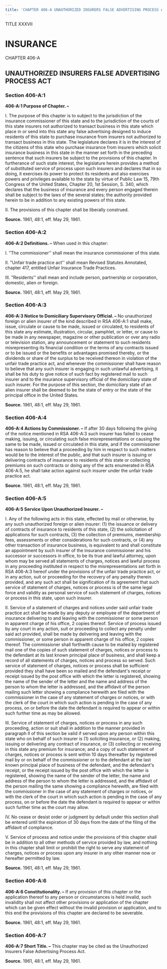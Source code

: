 ```yaml
---
title: 'CHAPTER 406-A UNAUTHORIZED INSURERS FALSE ADVERTISING PROCESS ACT'
---
```


TITLE XXXVII
                                             
INSURANCE
=============

CHAPTER 406-A
                                             
UNAUTHORIZED INSURERS FALSE ADVERTISING PROCESS ACT
---------------------------------------------------

### Section 406-A:1

 **406-A:1 Purpose of Chapter. –**
                                             
 I. The purpose of this chapter is to subject to the jurisdiction of
the insurance commissioner of this state and to the jurisdiction of the
courts of this state insurers not authorized to transact business in
this state which place in or send into this state any false advertising
designed to induce residents of this state to purchase insurance from
insurers not authorized to transact business in this state. The
legislature declares it is in the interest of the citizens of this state
who purchase insurance from insurers which solicit insurance business in
this state in the manner set forth in the preceding sentence that such
insurers be subject to the provisions of this chapter. In furtherance of
such state interest, the legislature herein provides a method of
substituted service of process upon such insurers and declares that in
so doing, it exercises its power to protect its residents and also
exercises powers and privileges available to the state by virtue of
Public Law 15, 79th Congress of the United States, Chapter 20, 1st
Session, S. 340, which declares that the business of insurance and every
person engaged therein shall be subject to the laws of the several
states; the authority provided herein to be in addition to any existing
powers of this state.
                                             
 II. The provisions of this chapter shall be liberally construed.

**Source.** 1961, 48:1, eff. May 29, 1961.

### Section 406-A:2

 **406-A:2 Definitions. –** When used in this chapter:
                                             
 I. "The commissioner'' shall mean the insurance commissioner of this
state.
                                             
 II. "Unfair trade practice act'' shall mean Revised Statutes
Annotated, chapter 417, entitled Unfair Insurance Trade Practices.
                                             
 III. "Residents'' shall mean and include person, partnership or
corporation, domestic, alien or foreign.

**Source.** 1961, 48:1, eff. May 29, 1961.

### Section 406-A:3

 **406-A:3 Notice to Domiciliary Supervisory Official. –** No
unauthorized foreign or alien insurer of the kind described in RSA
406-A:1 shall make, issue, circulate or cause to be made, issued or
circulated, to residents of this state any estimate, illustration,
circular, pamphlet, or letter, or cause to be made in any newspaper,
magazine or other publication or over any radio or television station,
any announcement or statement to such residents misrepresenting its
financial condition or the terms of any contracts issued or to be issued
or the benefits or advantages promised thereby, or the dividends or
share of the surplus to be received thereon in violation of the unfair
trade practice act, and whenever the commissioner shall have reason to
believe that any such insurer is engaging in such unlawful advertising,
it shall be his duty to give notice of such fact by registered mail to
such insurer and to the insurance supervisory official of the
domiciliary state of such insurer. For the purpose of this section, the
domiciliary state of an alien insurer shall be deemed to be the state of
entry or the state of the principal office in the United States.

**Source.** 1961, 48:1, eff. May 29, 1961.

### Section 406-A:4

 **406-A:4 Actions by Commissioner. –** If after 30 days following
the giving of the notice mentioned in RSA 406-A:3 such insurer has
failed to cease making, issuing, or circulating such false
misrepresentations or causing the same to be made, issued or circulated
in this state, and if the commissioner has reason to believe that a
proceeding by him in respect to such matters would be to the interest of
the public, and that such insurer is issuing or delivering contracts of
insurance to residents of this state or collecting premiums on such
contracts or doing any of the acts enumerated in RSA 406-A:5, he shall
take action against such insurer under the unfair trade practice act.

**Source.** 1961, 48:1, eff. May 29, 1961.

### Section 406-A:5

 **406-A:5 Service Upon Unauthorized Insurer. –**
                                             
 I. Any of the following acts in this state, effected by mail or
otherwise, by any such unauthorized foreign or alien insurer: (1) the
issuance or delivery of contracts of insurance to residents of this
state, (2) the solicitation of applications for such contracts, (3) the
collection of premiums, membership fees, assessments or other
considerations for such contracts, or (4) any other transaction of
insurance business, is equivalent to and shall constitute an appointment
by such insurer of the insurance commissioner and his successor or
successors in office, to be its true and lawful attorney, upon whom may
be served all statements of charges, notices and lawful process in any
proceeding instituted in respect to the misrepresentations set forth in
RSA 406-A:3 hereof under the provisions of the unfair trade practice
act, or in any action, suit or proceeding for the recovery of any
penalty therein provided, and any such act shall be signification of its
agreement that such service of statement of charges, notices or process
is of the same legal force and validity as personal service of such
statement of charges, notices or process in this state, upon such
insurer.
                                             
 II. Service of a statement of charges and notices under said unfair
trade practice act shall be made by any deputy or employee of the
department of insurance delivering to and leaving with the commissioner
or some person in apparent charge of his office, 2 copies thereof.
Service of process issued by any court in any action, suit or proceeding
to collect any penalty under said act provided, shall be made by
delivering and leaving with the commissioner, or some person in apparent
charge of his office, 2 copies thereof. The commissioner shall forthwith
cause to be mailed by registered mail one of the copies of such
statement of charges, notices or process to the defendant at its last
known principal place of business, and shall keep a record of all
statements of charges, notices and process so served. Such service of
statement of charges, notices or process shall be sufficient provided
they shall have been so mailed and the defendant's receipt or receipt
issued by the post office with which the letter is registered, showing
the name of the sender of the letter and the name and address of the
person to whom the letter is addressed, and the affidavit of the person
mailing such letter showing a compliance herewith are filed with the
commissioner in the case of any statement of charges or notices, or with
the clerk of the court in which such action is pending in the case of
any process, on or before the date the defendant is required to appear
or within such further time as may be allowed.
                                             
 III. Service of statement of charges, notices or process in any such
proceeding, action or suit shall in addition to the manner provided in
paragraph II of this section be valid if served upon any person within
this state who on behalf of such insurer is (1) soliciting insurance, or
(2) making, issuing or delivering any contract of insurance, or (3)
collecting or receiving in this state any premium for insurance; and a
copy of such statement of charges, notices or process is sent within 10
days thereafter by registered mail by or on behalf of the commissioner
or to the defendant at the last known principal place of business of the
defendant, and the defendant's receipt, or the receipt issued by the
post office with which the letter is registered, showing the name of the
sender of the letter, the name and address of the person to whom the
letter is addressed, and the affidavit of the person mailing the same
showing a compliance herewith, are filed with the commissioner in the
case of any statement of charges or notices, or with the clerk of the
court in which such action is pending in the case of any process, on or
before the date the defendant is required to appear or within such
further time as the court may allow.
                                             
 IV. No cease or desist order or judgment by default under this
section shall be entered until the expiration of 30 days from the date
of the filing of the affidavit of compliance.
                                             
 V. Service of process and notice under the provisions of this
chapter shall be in addition to all other methods of service provided by
law, and nothing in this chapter shall limit or prohibit the right to
serve any statement of charges, notices or process upon any insurer in
any other manner now or hereafter permitted by law.

**Source.** 1961, 48:1, eff. May 29, 1961.

### Section 406-A:6

 **406-A:6 Constitutionality. –** If any provision of this chapter or
the application thereof to any person or circumstances is held invalid,
such invalidity shall not affect other provisions or application of the
chapter which can be given effect without the invalid provision or
application, and to this end the provisions of this chapter are declared
to be severable.

**Source.** 1961, 48:1, eff. May 29, 1961.

### Section 406-A:7

 **406-A:7 Short Title. –** This chapter may be cited as the
Unauthorized Insurers False Advertising Process Act.

**Source.** 1961, 48:1, eff. May 29, 1961.
